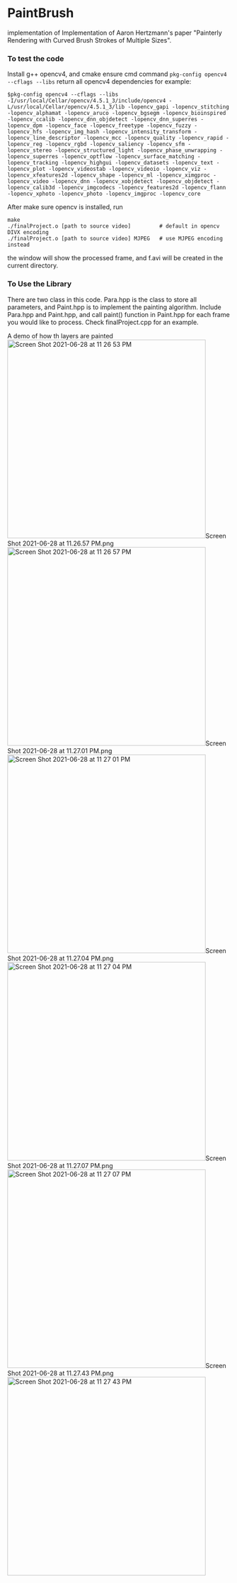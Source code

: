 # PaintBrush
implementation of Implementation of Aaron Hertzmann's paper "Painterly Rendering with Curved Brush Strokes of Multiple Sizes".


### To test the code
Install g++ opencv4, and cmake
ensure cmd command ```pkg-config opencv4 --cflags --libs``` return all opencv4 dependencies
for example:
```
$pkg-config opencv4 --cflags --libs
-I/usr/local/Cellar/opencv/4.5.1_3/include/opencv4 -L/usr/local/Cellar/opencv/4.5.1_3/lib -lopencv_gapi -lopencv_stitching -lopencv_alphamat -lopencv_aruco -lopencv_bgsegm -lopencv_bioinspired -lopencv_ccalib -lopencv_dnn_objdetect -lopencv_dnn_superres -lopencv_dpm -lopencv_face -lopencv_freetype -lopencv_fuzzy -lopencv_hfs -lopencv_img_hash -lopencv_intensity_transform -lopencv_line_descriptor -lopencv_mcc -lopencv_quality -lopencv_rapid -lopencv_reg -lopencv_rgbd -lopencv_saliency -lopencv_sfm -lopencv_stereo -lopencv_structured_light -lopencv_phase_unwrapping -lopencv_superres -lopencv_optflow -lopencv_surface_matching -lopencv_tracking -lopencv_highgui -lopencv_datasets -lopencv_text -lopencv_plot -lopencv_videostab -lopencv_videoio -lopencv_viz -lopencv_xfeatures2d -lopencv_shape -lopencv_ml -lopencv_ximgproc -lopencv_video -lopencv_dnn -lopencv_xobjdetect -lopencv_objdetect -lopencv_calib3d -lopencv_imgcodecs -lopencv_features2d -lopencv_flann -lopencv_xphoto -lopencv_photo -lopencv_imgproc -lopencv_core
```

After make sure opencv is installed, run
```
make
./finalProject.o [path to source video]         # default in opencv DIVX encoding
./finalProject.o [path to source video] MJPEG   # use MJPEG encoding instead
```
the window will show the processed frame, and f.avi will be created in the current directory.

### To Use the Library
There are two class in this code. Para.hpp is the class to store all parameters, and Paint.hpp is to implement the painting algorithm.
Include Para.hpp and Paint.hpp, and call paint() function in Paint.hpp for each frame you would like to process.
Check finalProject.cpp for an example.

A demo of how th layers are painted
<img width="448" alt="Screen Shot 2021-06-28 at 11 26 53 PM" src="https://user-images.githubusercontent.com/24727472/123725475-b102c000-d8c0-11eb-8733-efa607cbf101.png">Screen Shot 2021-06-28 at 11.26.57 PM.png<img width="448" alt="Screen Shot 2021-06-28 at 11 26 57 PM" src="https://user-images.githubusercontent.com/24727472/123725557-d5f73300-d8c0-11eb-8edc-6453fa999b64.png">Screen Shot 2021-06-28 at 11.27.01 PM.png<img width="448" alt="Screen Shot 2021-06-28 at 11 27 01 PM" src="https://user-images.githubusercontent.com/24727472/123725571-dabbe700-d8c0-11eb-89ba-45ec0988c4fd.png">Screen Shot 2021-06-28 at 11.27.04 PM.png<img width="448" alt="Screen Shot 2021-06-28 at 11 27 04 PM" src="https://user-images.githubusercontent.com/24727472/123725577-de4f6e00-d8c0-11eb-95e5-a07521adbf83.png">Screen Shot 2021-06-28 at 11.27.07 PM.png<img width="448" alt="Screen Shot 2021-06-28 at 11 27 07 PM" src="https://user-images.githubusercontent.com/24727472/123725594-e90a0300-d8c0-11eb-93d1-547601e51a37.png">Screen Shot 2021-06-28 at 11.27.43 PM.png<img width="448" alt="Screen Shot 2021-06-28 at 11 27 43 PM" src="https://user-images.githubusercontent.com/24727472/123725627-f9ba7900-d8c0-11eb-8584-e7171bd69a60.png">





